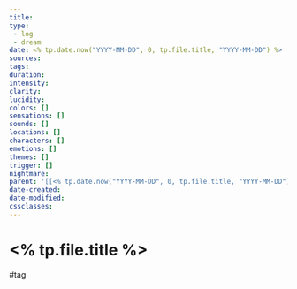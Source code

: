 ```yaml
---
title: 
type: 
 - log
 - dream
date: <% tp.date.now("YYYY-MM-DD", 0, tp.file.title, "YYYY-MM-DD") %>
sources: 
tags:
duration: 
intensity: 
clarity: 
lucidity: 
colors: []
sensations: []
sounds: []
locations: []
characters: []
emotions: []
themes: []
trigger: []
nightmare:
parent: '[[<% tp.date.now("YYYY-MM-DD", 0, tp.file.title, "YYYY-MM-DD") %>]]'
date-created: 
date-modified: 
cssclasses: 
---
```


# <% tp.file.title %>

#tag